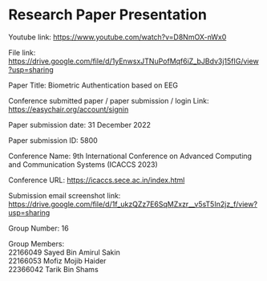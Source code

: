 
# Research Paper Presentation

Youtube link: https://www.youtube.com/watch?v=D8NmOX-nWx0

File link: https://drive.google.com/file/d/1yEnwsxJTNuPofMqf6iZ_bJBdv3j15fIG/view?usp=sharing

Paper Title:  Biometric Authentication based on EEG

Conference submitted paper / paper submission / login Link: https://easychair.org/account/signin

Paper submission date: 31 December 2022

Paper submission ID: 5800

Conference Name: 9th International Conference on Advanced Computing and Communication Systems (ICACCS 2023)

Conference URL: https://icaccs.sece.ac.in/index.html

Submission email screenshot link: https://drive.google.com/file/d/1f_ukzQZz7E6SqMZxzr__v5sT5In2jz_f/view?usp=sharing


Group Number: 16

Group Members:\
22166049 Sayed Bin Amirul Sakin\
22166053 Mofiz Mojib Haider\
22366042 Tarik Bin Shams